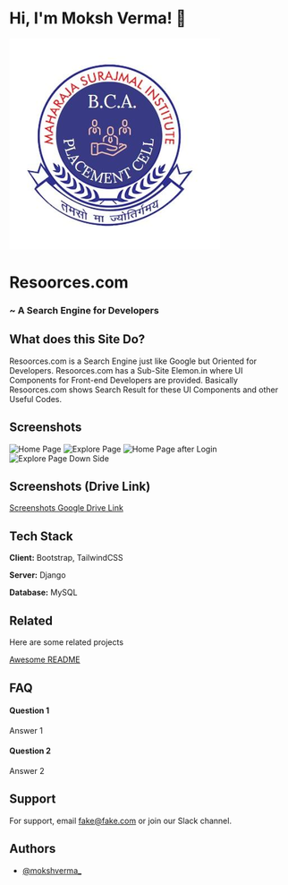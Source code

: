 
# Hi, I'm Moksh Verma! 👋


![Resoorces.com](https://github.com/mokshverma-dev/Resoorces/blob/main/264810948_3448351415399185_135925582257967666_n.jpg)


# Resoorces.com

### ~ A Search Engine for Developers


## What does this Site Do?

Resoorces.com is a Search Engine just like Google but Oriented for Developers. Resoorces.com has a Sub-Site Elemon.in where UI Components for Front-end Developers are provided.
Basically Resoorces.com shows Search Result for these UI Components and other Useful Codes.
## Screenshots

![Home Page](https://drive.google.com/file/d/1SUnNNfG-bJs6QluiqGnDH17q5KFMGzX4/view?usp=share_link)
![Explore Page](https://drive.google.com/file/d/139kRHAA7Ftl7crSbhQRZMbaK9LPAlFoI/view?usp=share_link)
![Home Page after Login](https://drive.google.com/file/d/1oO-eHXQFk0KrcEB8t0YgOr1s1kJYViua/view?usp=share_link)
![Explore Page Down Side](https://drive.google.com/file/d/1MfDXDYkmlNm7uU3zI1uYTBBLEIbX_Pir/view?usp=share_link)

## Screenshots (Drive Link)

[Screenshots Google Drive Link](https://drive.google.com/drive/folders/16IRKsXFOKQ2e7Ep4NbPQfihPqGf9ZyJF?usp=share_link)

## Tech Stack

**Client:** Bootstrap, TailwindCSS

**Server:** Django

**Database:** MySQL


## Related

Here are some related projects

[Awesome README](https://github.com/matiassingers/awesome-readme)


## FAQ

#### Question 1

Answer 1

#### Question 2

Answer 2


## Support

For support, email fake@fake.com or join our Slack channel.


## Authors

- [@mokshverma_](https://www.instagram.com/mokshverma_/)

